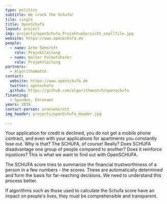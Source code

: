 ```yaml
---
type: politics
subtitle: We crack the Schufa!
tile: single
title: OpenSchufa
layout: project
img: projects/openSchufa_Projektuebersicht_smallTile.jpg
website: https://www.openschufa.de
people:
  - name: Arne Semsrott
    role: Projektleitung
  - name: Walter Palmetshofer
    role: Projektleitung
partners: 
  - AlgorithmWatch
contact:
  website: https://www.openschufa.de
  twitter: openschufa
  github: https://github.com/algorithmwatch/openschufa
financing:
  - Spenden, Ehrenamt
years: 2018
contact-person: arnesemsrott
img_header: projects/openSchufa_Header.jpg

---
```

Your application for credit is declined, you do not get a mobile phone contract, and even with your applications for apartments you constantly lose out. Why is that? The SCHUFA, of course! Really? Does SCHUFA disadvantage one group of people compared to another? Does it reinforce injustices? This is what we want to find out with OpenSCHUFA.

The SCHUFA score tries to summarize the financial trustworthiness of a person in a few numbers - the scores. These are automatically determined and form the basis for far-reaching decisions. We need to understand this process better.

If algorithms such as those used to calculate the Schufa score have an impact on people's lives, they must be comprehensible and transparent.
